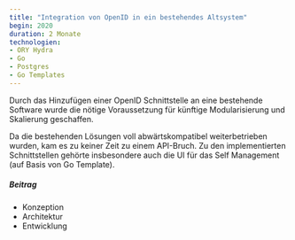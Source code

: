 ```yaml
---
title: "Integration von OpenID in ein bestehendes Altsystem"
begin: 2020
duration: 2 Monate
technologien:
- ORY Hydra
- Go
- Postgres
- Go Templates
---
```

Durch das Hinzufügen einer OpenID Schnittstelle an eine bestehende Software wurde die nötige Voraussetzung für künftige Modularisierung und Skalierung geschaffen.

Da die bestehenden Lösungen voll abwärtskompatibel weiterbetrieben wurden, kam es zu keiner Zeit zu einem API-Bruch. Zu den implementierten Schnittstellen gehörte insbesondere auch die 
UI für das Self Management (auf Basis von Go Template).

##### Beitrag
- Konzeption
- Architektur
- Entwicklung

